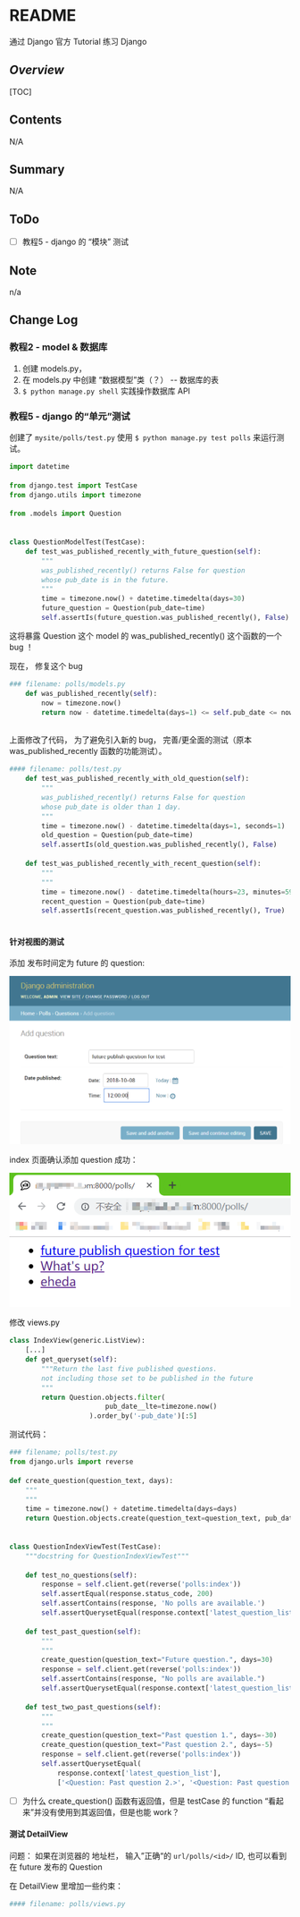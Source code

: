 # README

  通过 Django 官方 Tutorial 练习 Django

## *Overview*

[TOC]

## Contents

  N/A

## Summary

N/A

## ToDo

- [ ] 教程5 - django 的 “模块” 测试

## Note

n/a


## Change Log

### 教程2 - model & 数据库

1. 创建 models.py， 
2. 在 models.py 中创建 “数据模型”类（？） -- 数据库的表
3.  `$ python manage.py shell` 实践操作数据库 API



### 教程5 - django 的“单元”测试

创建了 `mysite/polls/test.py` 使用 `$ python manage.py test polls` 来运行测试。

```python
import datetime

from django.test import TestCase
from django.utils import timezone

from .models import Question


class QuestionModelTest(TestCase):
	def test_was_published_recently_with_future_question(self):
		"""
		was_published_recently() returns False for question 
		whose pub_date is in the future.
		"""
		time = timezone.now() + datetime.timedelta(days=30)
		future_question = Question(pub_date=time)
		self.assertIs(future_question.was_published_recently(), False)

```

这将暴露 Question 这个 model 的 was_published_recently() 这个函数的一个 bug ！



现在， 修复这个 bug

```python
### filename: polls/models.py
	def was_published_recently(self):
		now = timezone.now()
		return now - datetime.timedelta(days=1) <= self.pub_date <= now
    
```



上面修改了代码， 为了避免引入新的 bug， 完善/更全面的测试（原本 was_published_recently 函数的功能测试）。

```python
#### filename: polls/test.py
	def test_was_published_recently_with_old_question(self):
		"""
		was_published_recently() returns False for question
		whose pub_date is older than 1 day.
		"""
		time = timezone.now() - datetime.timedelta(days=1, seconds=1)
		old_question = Question(pub_date=time)
		self.assertIs(old_question.was_published_recently(), False)

	def test_was_published_recently_with_recent_question(self):
		"""
		"""
		time = timezone.now() - datetime.timedelta(hours=23, minutes=59, seconds=59)
		recent_question = Question(pub_date=time)
		self.assertIs(recent_question.was_published_recently(), True)	
        
```



#### 针对视图的测试

添加 发布时间定为 future 的 question:

![在 Django 的 Admin 页面添加Question](res/operateDBbyAdminWeb_add_a_question_for_test.png)

index 页面确认添加 question 成功：

![确认前面添加的 question - index 页面修改之前](res/index-view-bug-of-future-publish-question.png)

修改 views.py 

```python
class IndexView(generic.ListView):
    [...]
    def get_queryset(self):
		"""Return the last five published questions.
		not including those set to be published in the future
		"""
		return Question.objects.filter(
						pub_date__lte=timezone.now()
        			).order_by('-pub_date')[:5]
```



测试代码：

```python
### filename; polls/test.py
from django.urls import reverse

def create_question(question_text, days):
	"""
	"""
	time = timezone.now() + datetime.timedelta(days=days)
	return Question.objects.create(question_text=question_text, pub_date=time)


class QuestionIndexViewTest(TestCase):
	"""docstring for QuestionIndexViewTest"""
	
	def test_no_questions(self):
		response = self.client.get(reverse('polls:index'))
		self.assertEqual(response.status_code, 200)
		self.assertContains(response, 'No polls are available.')
		self.assertQuerysetEqual(response.context['latest_question_list'], [])

	def test_past_question(self):
		"""
		"""
		create_question(question_text="Future question.", days=30)
		response = self.client.get(reverse('polls:index'))
		self.assertContains(response, "No polls are available.")
		self.assertQuerysetEqual(response.context['latest_question_list'], [])

	def test_two_past_questions(self):
		"""
		"""
		create_question(question_text="Past question 1.", days=-30)
		create_question(question_text="Past question 2.", days=-5)
		response = self.client.get(reverse('polls:index'))
		self.assertQuerysetEqual(
			response.context['latest_question_list'],
			['<Question: Past question 2.>', '<Question: Past question 1.>'])


```

- [ ] 为什么 create_question() 函数有返回值，但是 testCase 的 function “看起来”并没有使用到其返回值，但是也能 work？



#### 测试 DetailView

问题： 如果在浏览器的 地址栏， 输入”正确“的 `url/polls/<id>/` ID, 也可以看到在 future 发布的 Question

在 DetailView 里增加一些约束：

```python
#### filename: polls/views.py

```





















